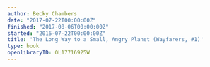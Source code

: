 ```yaml
---
author: Becky Chambers
date: "2017-07-22T00:00:00Z"
finished: "2017-08-06T00:00:00Z"
started: "2016-07-22T00:00:00Z"
title: 'The Long Way to a Small, Angry Planet (Wayfarers, #1)'
type: book
openlibraryID: OL17716925W
---
```

